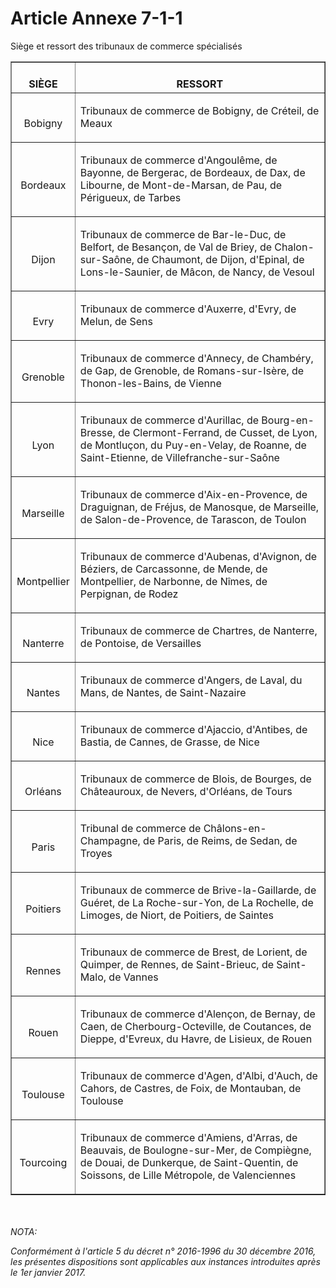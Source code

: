 # Article Annexe 7-1-1

<p align='left'>Siège et ressort des tribunaux de commerce spécialisés </p><center><table border='1'><tbody><tr><th><br/>SIÈGE <br/></th><th><br/>RESSORT <br/></th></tr><tr><td align='center' vAlign='middle'><br/>Bobigny <br/></td><td vAlign='middle'><p>Tribunaux de commerce de Bobigny, de Créteil, de Meaux <br/></p></td></tr><tr><td align='center' vAlign='middle'><br/>Bordeaux <br/></td><td vAlign='middle'><p>Tribunaux de commerce d'Angoulême, de Bayonne, de Bergerac, de Bordeaux, de Dax, de Libourne, de Mont-de-Marsan, de Pau, de Périgueux, de Tarbes <br/></p></td></tr><tr><td align='center' vAlign='middle'><br/>Dijon <br/></td><td vAlign='middle'><p>Tribunaux de commerce de Bar-le-Duc, de Belfort, de Besançon, de Val de Briey, de Chalon-sur-Saône, de Chaumont, de Dijon, d'Epinal, de Lons-le-Saunier, de Mâcon, de Nancy, de Vesoul <br/></p></td></tr><tr><td align='center' vAlign='middle'><br/>Evry <br/></td><td vAlign='middle'><p>Tribunaux de commerce d'Auxerre, d'Evry, de Melun, de Sens <br/></p></td></tr><tr><td align='center' vAlign='middle'><br/>Grenoble <br/></td><td vAlign='middle'><p>Tribunaux de commerce d'Annecy, de Chambéry, de Gap, de Grenoble, de Romans-sur-Isère, de Thonon-les-Bains, de Vienne <br/></p></td></tr><tr><td align='center' vAlign='middle'><br/>Lyon <br/></td><td vAlign='middle'><p>Tribunaux de commerce d'Aurillac, de Bourg-en-Bresse, de Clermont-Ferrand, de Cusset, de Lyon, de Montluçon, du Puy-en-Velay, de Roanne, de Saint-Etienne, de Villefranche-sur-Saône <br/></p></td></tr><tr><td align='center' vAlign='middle'><br/>Marseille <br/></td><td vAlign='middle'><p>Tribunaux de commerce d'Aix-en-Provence, de Draguignan, de Fréjus, de Manosque, de Marseille, de Salon-de-Provence, de Tarascon, de Toulon <br/></p></td></tr><tr><td align='center' vAlign='middle'><br/>Montpellier <br/></td><td vAlign='middle'><p>Tribunaux de commerce d'Aubenas, d'Avignon, de Béziers, de Carcassonne, de Mende, de Montpellier, de Narbonne, de Nîmes, de Perpignan, de Rodez <br/></p></td></tr><tr><td align='center' vAlign='middle'><br/>Nanterre <br/></td><td vAlign='middle'><p>Tribunaux de commerce de Chartres, de Nanterre, de Pontoise, de Versailles <br/></p></td></tr><tr><td align='center' vAlign='middle'><br/>Nantes <br/></td><td vAlign='middle'><p>Tribunaux de commerce d'Angers, de Laval, du Mans, de Nantes, de Saint-Nazaire <br/></p></td></tr><tr><td align='center' vAlign='middle'><br/>Nice <br/></td><td vAlign='middle'><p>Tribunaux de commerce d'Ajaccio, d'Antibes, de Bastia, de Cannes, de Grasse, de Nice <br/></p></td></tr><tr><td align='center' vAlign='middle'><br/>Orléans <br/></td><td vAlign='middle'><p>Tribunaux de commerce de Blois, de Bourges, de Châteauroux, de Nevers, d'Orléans, de Tours <br/></p></td></tr><tr><td align='center' vAlign='middle'><br/>Paris <br/></td><td vAlign='middle'><p>Tribunal de commerce de Châlons-en-Champagne, de Paris, de Reims, de Sedan, de Troyes <br/></p></td></tr><tr><td align='center' vAlign='middle'><br/>Poitiers <br/></td><td vAlign='middle'><p>Tribunaux de commerce de Brive-la-Gaillarde, de Guéret, de La Roche-sur-Yon, de La Rochelle, de Limoges, de Niort, de Poitiers, de Saintes <br/></p></td></tr><tr><td align='center' vAlign='middle'><br/>Rennes <br/></td><td vAlign='middle'><p>Tribunaux de commerce de Brest, de Lorient, de Quimper, de Rennes, de Saint-Brieuc, de Saint-Malo, de Vannes <br/></p></td></tr><tr><td align='center' vAlign='middle'><br/>Rouen <br/></td><td vAlign='middle'><p>Tribunaux de commerce d'Alençon, de Bernay, de Caen, de Cherbourg-Octeville, de Coutances, de Dieppe, d'Evreux, du Havre, de Lisieux, de Rouen <br/></p></td></tr><tr><td align='center' vAlign='middle'><br/>Toulouse <br/></td><td vAlign='middle'><p>Tribunaux de commerce d'Agen, d'Albi, d'Auch, de Cahors, de Castres, de Foix, de Montauban, de Toulouse <br/></p></td></tr><tr><td align='center' vAlign='middle'><br/>Tourcoing <br/></td><td vAlign='middle'><p>Tribunaux de commerce d'Amiens, d'Arras, de Beauvais, de Boulogne-sur-Mer, de Compiègne, de Douai, de Dunkerque, de Saint-Quentin, de Soissons, de Lille Métropole, de Valenciennes<br/></p></td></tr></tbody></table></center><br/><br/><i>NOTA:<p>Conformément à l'article 5 du décret n° 2016-1996 du 30 décembre 2016, les présentes dispositions sont applicables aux instances introduites après le 1er janvier 2017.</p></i>